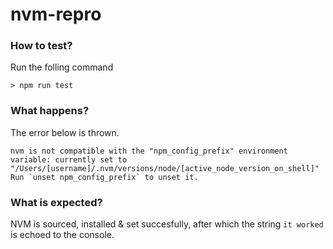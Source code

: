 # nvm-repro

### How to test?

Run the folling command
```console
> npm run test
```

### What happens?

The error below is thrown.

```console
nvm is not compatible with the "npm_config_prefix" environment variable: currently set to "/Users/[username]/.nvm/versions/node/[active_node_version_on_shell]"
Run `unset npm_config_prefix` to unset it.
```

### What is expected?

NVM is sourced, installed & set succesfully, after which the string `it worked` is echoed to the console.